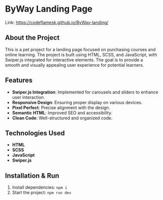 # ByWay Landing Page

Link: https://codeflamesk.github.io/ByWay-landing/

## About the Project

This is a pet project for a landing page focused on purchasing courses and online learning. The project is built using HTML, SCSS, and JavaScript, with Swiper.js integrated for interactive elements. The goal is to provide a smooth and visually appealing user experience for potential learners.

## Features

- **Swiper.js Integration**: Implemented for carousels and sliders to enhance user interaction.
- **Responsive Design**: Ensuring proper display on various devices.
- **Pixel Perfect**: Precise alignment with the design.
- **Semantic HTML**: Improved SEO and accessibility.
- **Clean Code**: Well-structured and organized code.

## Technologies Used

- **HTML**
- **SCSS**
- **JavaScript**
- **Swiper.js**


## Installation & Run

1. Install dependencies: `npm i`
2. Start the project: `npm run dev`

